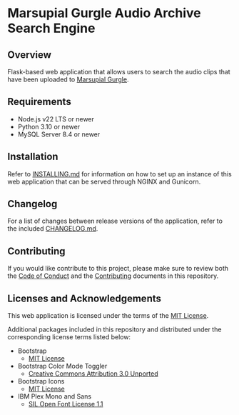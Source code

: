 # Marsupial Gurgle Audio Archive Search Engine

## Overview

Flask-based web application that allows users to search the audio clips that have been uploaded to [Marsupial Gurgle](https://marsupialgurgle.com/).

## Requirements

- Node.js v22 LTS or newer
- Python 3.10 or newer
- MySQL Server 8.4 or newer

## Installation

Refer to [INSTALLING.md](./INSTALLING.md) for information on how to set up an instance of this web application that can be served through NGINX and Gunicorn.

## Changelog

For a list of changes between release versions of the application, refer to the included [CHANGELOG.md](./CHANGELOG.md).

## Contributing

If you would like contribute to this project, please make sure to review both the [Code of Conduct](./CODE_OF_CONDUCT.md) and the [Contributing](./CONTRIBUTING.md) documents in this repository.

## Licenses and Acknowledgements

This web application is licensed under the terms of the [MIT License](./LICENSE).

Additional packages included in this repository and distributed under the corresponding license terms listed below:

- Bootstrap
  - [MIT License](https://github.com/twbs/bootstrap/blob/main/LICENSE)
- Bootstrap Color Mode Toggler
  - [Creative Commons Attribution 3.0 Unported](https://creativecommons.org/licenses/by/3.0/)
- Bootstrap Icons
  - [MIT License](https://github.com/twbs/icons/blob/main/LICENSE)
- IBM Plex Mono and Sans
  - [SIL Open Font License 1.1](https://github.com/IBM/plex/blob/master/LICENSE.txt)
